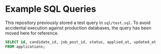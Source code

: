 # Example SQL Queries

This repository previously stored a test query in `sql/test.sql`. To avoid accidental execution against production databases, the query has been moved here for reference.

```sql
SELECT id, candidate_id, job_post_id, status, applied_at, updated_at
FROM applications;
```

